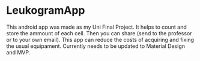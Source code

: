 # LeukogramApp
This android app was made as my Uni Final Project. It helps to count and store the ammount of each cell. Then you can share (send to the professor or to your own email). This app can reduce the costs of acquiring and fixing the usual equipament.
Currently needs to be updated to Material Design and MVP.
